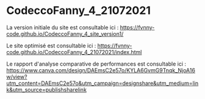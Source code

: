 # CodeccoFanny_4_21072021

La version initiale du site est consultable ici :
https://fvnny-code.github.io/CodeccoFanny_4_site_version1/

Le site optimisé est consultable ici :
https://fvnny-code.github.io/CodeccoFanny_4_21072021/index.html

Le rapport d'analyse comparative de performances est consultable ici :
https://www.canva.com/design/DAEmsC2e57o/KYLA6GvmG9Tnqk_NjoA16w/view?utm_content=DAEmsC2e57o&utm_campaign=designshare&utm_medium=link&utm_source=publishsharelink

